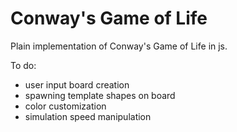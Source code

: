 # Conway's Game of Life

Plain implementation of Conway's Game of Life in js.

To do:
- user input board creation
- spawning template shapes on board
- color customization
- simulation speed manipulation

